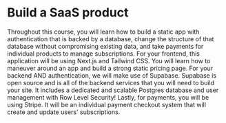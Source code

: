 # Build a SaaS product
 Throughout this course, you will learn how to build a static app with authentication that is backed by a database, change the structure of that database without compromising existing data, and take payments for individual products to manage subscriptions.  For your frontend, this application will be using Next.js and Tailwind CSS. You will learn how to maneuver around an app and build a strong static pricing page.  For your backend AND authentication, we will make use of Supabase. Supabase is open source and is all of the backend services that you will need to build your site. It includes a dedicated and scalable Postgres database and user management with Row Level Security!  Lastly, for payments, you will be using Stripe. It will be an individual payment checkout system that will create and update users' subscriptions.
